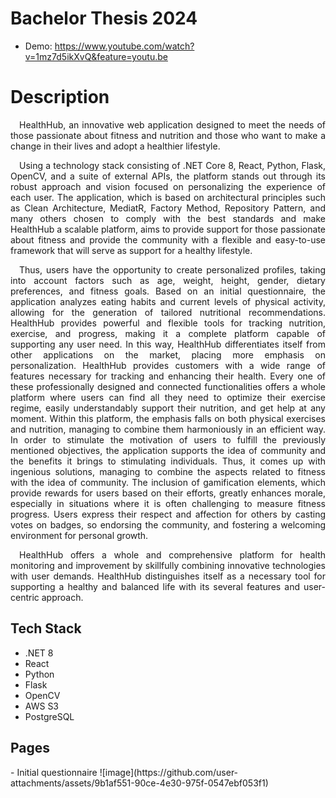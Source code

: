 # Bachelor Thesis 2024
-  Demo: https://www.youtube.com/watch?v=1mz7d5ikXvQ&feature=youtu.be
# Description
<div align="justify">
  <p>
  &emsp;HealthHub, an innovative web application designed to meet the needs
of those passionate about fitness and nutrition and those who want to make a change in their
lives and adopt a healthier lifestyle.
  </p>
  <p>
    &emsp;Using a technology stack consisting of .NET Core 8, React, Python, Flask, OpenCV,
and a suite of external APIs, the platform stands out through its robust approach and vision
focused on personalizing the experience of each user. The application, which is based on
architectural principles such as Clean Architecture, MediatR, Factory Method, Repository
Pattern, and many others chosen to comply with the best standards and make HealthHub a
scalable platform, aims to provide support for those passionate about fitness and provide the
community with a flexible and easy-to-use framework that will serve as support for a healthy
lifestyle.
  </p>
  <p>
    &emsp;Thus, users have the opportunity to create personalized profiles, taking into account
factors such as age, weight, height, gender, dietary preferences, and fitness goals. Based on
an initial questionnaire, the application analyzes eating habits and current levels of physical
activity, allowing for the generation of tailored nutritional recommendations. HealthHub
provides powerful and flexible tools for tracking nutrition, exercise, and progress, making it a
complete platform capable of supporting any user need. In this way, HealthHub differentiates
itself from other applications on the market, placing more emphasis on personalization.
HealthHub provides customers with a wide range of features necessary for tracking
and enhancing their health. Every one of these professionally designed and connected
functionalities offers a whole platform where users can find all they need to optimize their
exercise regime, easily understandably support their nutrition, and get help at any moment.
Within this platform, the emphasis falls on both physical exercises and nutrition,
managing to combine them harmoniously in an efficient way. In order to stimulate the
motivation of users to fulfill the previously mentioned objectives, the application supports the
idea of community and the benefits it brings to stimulating individuals. Thus, it comes up
with ingenious solutions, managing to combine the aspects related to fitness with the idea of
community. The inclusion of gamification elements, which provide rewards for users based
on their efforts, greatly enhances morale, especially in situations where it is often challenging
to measure fitness progress. Users express their respect and affection for others by casting
votes on badges, so endorsing the community, and fostering a welcoming environment for
personal growth.
  </p>
  <p>
    &emsp;HealthHub offers a whole and comprehensive platform for health monitoring and
improvement by skillfully combining innovative technologies with user demands. HealthHub
distinguishes itself as a necessary tool for supporting a healthy and balanced life with its
several features and user-centric approach.
  </p>
</div>

## Tech Stack
-  .NET 8
-  React
-  Python
-  Flask
-  OpenCV
-  AWS S3
-  PostgreSQL
  
## Pages
<div>
  -  Initial questionnaire
![image](https://github.com/user-attachments/assets/9b1af551-90ce-4e30-975f-0547ebf053f1)
</div>

